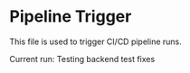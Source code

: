 # Pipeline Trigger

This file is used to trigger CI/CD pipeline runs.

Current run: Testing backend test fixes